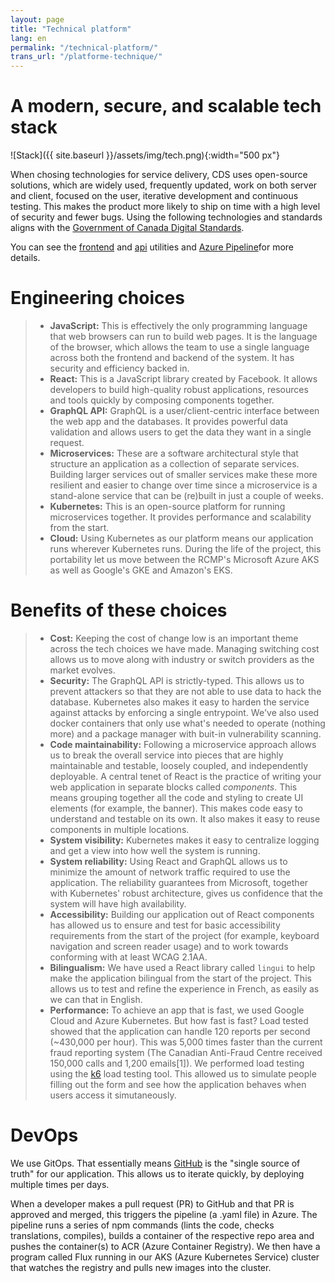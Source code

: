 ```yaml
---
layout: page
title: "Technical platform"
lang: en
permalink: "/technical-platform/"
trans_url: "/platforme-technique/"
---
```


# A modern, secure, and scalable tech stack

![Stack]({{ site.baseurl }}/assets/img/tech.png){:width="500 px"}

When chosing technologies for service delivery, CDS uses open-source solutions, which are widely used, frequently updated,  work on both server and client, focused on the user, iterative development and continuous testing. This makes the product more likely to ship on time with a high level of security and fewer bugs. Using the following technologies and standards aligns with the [Government of Canada Digital Standards](https://www.canada.ca/en/government/system/digital-government/government-canada-digital-standards.html).

You can see the [frontend](https://github.com/cds-snc/report-a-cybercrime/blob/master/frontend/utils/loadTesting.js) and [api](https://github.com/cds-snc/report-a-cybercrime/blob/master/api/utils/loadTesting.js) utilities and [Azure Pipeline](../assets/docs/azure-pipeline.pdf)for more details.

# Engineering choices
 > * **JavaScript:** This is effectively the only programming language that web browsers can  run to build web pages. It is the language of the browser, which allows the team to use a single language across both the frontend and backend of the system. It has security and efficiency backed in.
 > * **React:** This is a JavaScript library created by Facebook. It allows developers to build high-quality robust applications, resources and tools quickly by composing components together.
 > * **GraphQL API:** GraphQL is a user/client-centric interface between the web app and the databases. It provides powerful data validation and allows users to get the data they want in a single request.
 > * **Microservices:** These are a software architectural style that structure an application as a collection of separate services. Building larger services out of smaller services make these more resilient and easier to change over time since a microservice is a stand-alone service that can be (re)built in just a couple of weeks.
 > * **Kubernetes:** This is an open-source platform for running microservices together. It provides performance and scalability from the start. 
 > * **Cloud:** Using Kubernetes as our platform means our application runs wherever Kubernetes runs. During the life of the project, this portability let us move between the RCMP's Microsoft Azure AKS as well as Google's GKE and Amazon's EKS.

# Benefits of these choices

> *  **Cost:** Keeping the cost of change low is an important theme across the tech choices we have made. Managing switching cost allows us to move along with industry or switch providers as the market evolves.
> *  **Security:** The GraphQL API is strictly-typed. This allows us to prevent attackers so that they are not able to use data to hack the database. Kubernetes also makes it easy to harden the service against attacks by enforcing a single entrypoint. We've also used docker containers that only use what's needed to operate (nothing more) and a package manager with buit-in vulnerability scanning.
> *  **Code maintainability:** Following a microservice approach allows us to break the overall service into pieces that are highly maintainable and testable, loosely coupled, and independently deployable. A central tenet of React is the practice of writing your web application in separate blocks called _components_. This means grouping together all the code and styling to create UI elements (for example, the banner). This makes code easy to understand and testable on its own. It also makes it easy to reuse components in multiple locations. 
> *  **System visibility:** Kubernetes makes it easy to centralize logging and get a view into how well the system is running.
> *  **System reliability:** Using React and GraphQL allows us to minimize the amount of network traffic required to use the application. The reliability guarantees from Microsoft, together with Kubernetes' robust architecture, gives us confidence that the system will have high availability.
> *  **Accessibility:** Building our application out of React components has allowed us to ensure and test for basic accessibility requirements from the start of the project (for example, keyboard navigation and screen reader usage) and to work towards conforming with at least WCAG 2.1AA.
> *  **Bilingualism:** We have used a React library called `lingui` to help make the application bilingual from the start of the project. This allows us to test and refine the experience in French, as easily as we can that in English.
> *  **Performance:** To achieve an app that is fast, we used Google Cloud and Azure Kubernetes. But how fast is fast? Load tested showed that the application can handle 120 reports per second (~430,000 per hour). This was 5,000 times faster than the current fraud reporting system (The Canadian Anti-Fraud Centre received 150,000 calls and 1,200 emails[1]). We performed load testing using the [k6](https://docs.k6.io) load testing tool. This allowed us to simulate people filling out the form and see how the application behaves when users access it simutaneously. 
  
# DevOps

We use GitOps. That essentially means [GitHub](https://github.com/cds-snc/report-a-cybercrime) is the "single source of truth" for our application. This allows us to iterate quickly, by deploying multiple times per days.

When a developer makes a pull request (PR) to GitHub and that PR is approved and merged, this triggers the pipeline (a .yaml file) in Azure. The pipeline runs a series of npm commands (lints the code, checks translations, compiles), builds a container of the respective repo area and pushes the container(s) to ACR (Azure Container Registry). We then have a program called Flux running in our AKS (Azure Kubernetes Service) cluster that watches the registry and pulls new images into the cluster.
